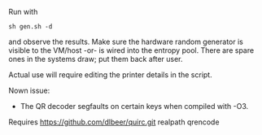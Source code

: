 Run with

	sh gen.sh -d

and observe the results. Make sure the hardware random generator is visible
to the VM/host -or- is wired into the entropy pool. There are spare ones in
the systems draw; put them back after user.

Actual use will require editing the printer details in the script.

Nown issue:

-	The QR decoder segfaults on certain keys when compiled with -O3.

Requires
	https://github.com/dlbeer/quirc.git
	realpath
	qrencode

